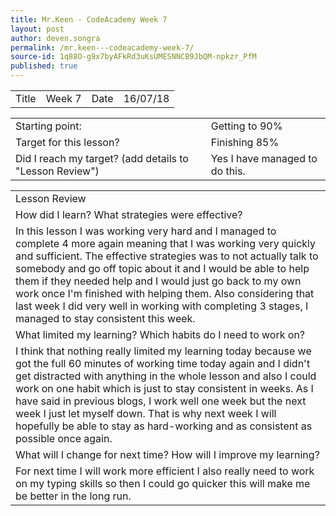 ```yaml
---
title: Mr.Keen - CodeAcademy Week 7
layout: post
author: deven.songra
permalink: /mr.keen---codeacademy-week-7/
source-id: 1q88O-g9x7byAFkRd3uKsUMESNNCB9JbQM-npkzr_PfM
published: true
---
```

<table>
  <tr>
    <td>Title</td>
    <td>Week 7</td>
    <td>Date</td>
    <td>16/07/18</td>
  </tr>
</table>


<table>
  <tr>
    <td>Starting point:</td>
    <td>Getting to 90%</td>
  </tr>
  <tr>
    <td>Target for this lesson?</td>
    <td>Finishing 85%</td>
  </tr>
  <tr>
    <td>Did I reach my target? 
(add details to "Lesson Review")</td>
    <td>Yes I have managed to do this.</td>
  </tr>
</table>


<table>
  <tr>
    <td>Lesson Review</td>
  </tr>
  <tr>
    <td>How did I learn? What strategies were effective? </td>
  </tr>
  <tr>
    <td>In this lesson I was working very hard and I managed to complete 4 more again meaning that I was working very quickly and sufficient. The effective strategies was to not actually talk to somebody and go off topic about it and I would be able to help them if they needed help and I would just go back to my own work once I'm finished with helping them. Also considering that last week I did very well in working with completing 3 stages, I managed to stay consistent this week.
</td>
  </tr>
  <tr>
    <td>What limited my learning? Which habits do I need to work on? </td>
  </tr>
  <tr>
    <td>I think that nothing really limited my learning today because we got the full 60 minutes of working time today again and I didn't get distracted with anything in the whole lesson and also I could work on one habit which is just to stay consistent in weeks. As I have said in previous blogs, I work well one week but the next week I just let myself down. That is why next week I will hopefully be able to stay as hard-working and as consistent as possible once again.
</td>
  </tr>
  <tr>
    <td>What will I change for next time? How will I improve my learning?</td>
  </tr>
  <tr>
    <td>For next time I will work more efficient I also really need to work on my typing skills so then I could go quicker this will make me be better in the long run.</td>
  </tr>
</table>


